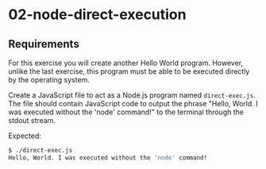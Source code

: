 # 02-node-direct-execution

## Requirements

For this exercise you will create another Hello World program. However, unlike
the last exercise, this program must be able to be executed directly by the
operating system.

Create a JavaScript file to act as a Node.js program named `direct-exec.js`. The file
should contain JavaScript code to output the phrase "Hello, World. I was executed without the 'node' command!" to the terminal through the stdout stream.

Expected:

```bash
$ ./direct-exec.js
Hello, World. I was executed without the 'node' command!
```
